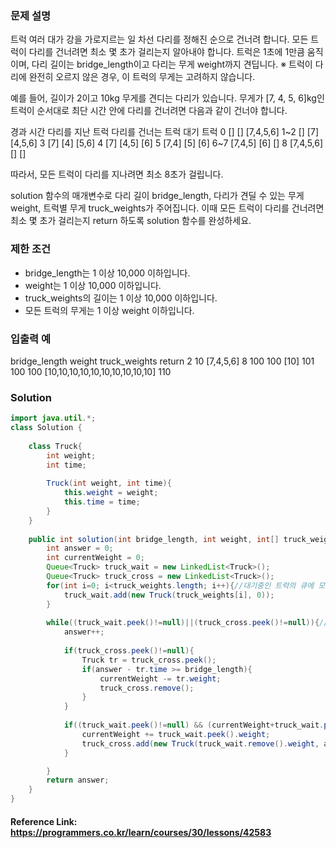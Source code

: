 ### 문제 설명

  트럭 여러 대가 강을 가로지르는 일 차선 다리를 정해진 순으로 건너려 합니다. 모든 트럭이 다리를 건너려면 최소 몇 초가 걸리는지 알아내야 합니다. 트럭은 1초에 1만큼 움직이며, 다리 길이는 bridge_length이고 다리는 무게 weight까지 견딥니다.
  ※ 트럭이 다리에 완전히 오르지 않은 경우, 이 트럭의 무게는 고려하지 않습니다.

  예를 들어, 길이가 2이고 10kg 무게를 견디는 다리가 있습니다. 무게가 [7, 4, 5, 6]kg인 트럭이 순서대로 최단 시간 안에 다리를 건너려면 다음과 같이 건너야 합니다.

  경과 시간 	다리를 지난 트럭	다리를 건너는 트럭	대기 트럭
  0	        []	                []	                [7,4,5,6]
  1~2       	[]	                [7]	                [4,5,6]
  3	        [7]	                [4]       	        [5,6]
  4	        [7]	                [4,5]	                [6]
  5	        [7,4]	                [5]	                [6]
  6~7	        [7,4,5]       	        [6]	                []
  8	        [7,4,5,6]	        []	                []
  
  따라서, 모든 트럭이 다리를 지나려면 최소 8초가 걸립니다.

  solution 함수의 매개변수로 다리 길이 bridge_length, 다리가 견딜 수 있는 무게 weight, 트럭별 무게 truck_weights가 주어집니다. 이때 모든 트럭이 다리를 건너려면 최소 몇 초가 걸리는지 return 하도록 solution 함수를 완성하세요.

### 제한 조건

  * bridge_length는 1 이상 10,000 이하입니다.
  * weight는 1 이상 10,000 이하입니다.
  * truck_weights의 길이는 1 이상 10,000 이하입니다.
  * 모든 트럭의 무게는 1 이상 weight 이하입니다.

### 입출력 예

  bridge_length	      weight	      truck_weights	                  return
  2	              10	      [7,4,5,6]	                          8
  100	              100	      [10]	                          101
  100	              100	      [10,10,10,10,10,10,10,10,10,10]     110
  

### Solution

```java
import java.util.*;
class Solution {
    
    class Truck{
        int weight;
        int time;
        
        Truck(int weight, int time){
            this.weight = weight;
            this.time = time;
        }
    }
    
    public int solution(int bridge_length, int weight, int[] truck_weights) {
        int answer = 0;
        int currentWeight = 0;
        Queue<Truck> truck_wait = new LinkedList<Truck>();
        Queue<Truck> truck_cross = new LinkedList<Truck>();
        for(int i=0; i<truck_weights.length; i++){//대기중인 트럭의 큐에 모든 트럭을 추가
            truck_wait.add(new Truck(truck_weights[i], 0));
        }
        
        while((truck_wait.peek()!=null)||(truck_cross.peek()!=null)){//모든 트럭이 다리를 다 지나갈 때까지
            answer++;
            
            if(truck_cross.peek()!=null){
                Truck tr = truck_cross.peek();
                if(answer - tr.time >= bridge_length){
                    currentWeight -= tr.weight;
                    truck_cross.remove();
                }
            }
            
            if((truck_wait.peek()!=null) && (currentWeight+truck_wait.peek().weight<=weight)){
                currentWeight += truck_wait.peek().weight;
                truck_cross.add(new Truck(truck_wait.remove().weight, answer));
            }

        }
        return answer;
    }
}
```

#### Reference Link: https://programmers.co.kr/learn/courses/30/lessons/42583
